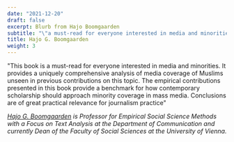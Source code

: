 ```yaml
---
date: "2021-12-20"
draft: false
excerpt: Blurb from Hajo Boomgaarden
subtitle: "\"a must-read for everyone interested in media and minorities\""
title: Hajo G. Boomgaarden
weight: 3
---
```


"This book is a must-read for everyone interested in media and minorities. It provides a uniquely comprehensive analysis of media coverage of Muslims unseen in previous contributions on this topic. The empirical contributions presented in this book provide a benchmark for how contemporary scholarship should approach minority coverage in mass media. Conclusions are of great practical relevance for journalism practice"

_[Hajo G. Boomgaarden](http://www.hajoboomgaarden.com/Hajo_Boomgaarden/Work.html) is Professor for Empirical Social Science Methods with a Focus on Text Analysis at the Department of Communication and currently Dean of the Faculty of Social Sciences at the University of Vienna._